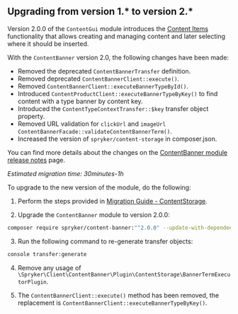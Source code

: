 


## Upgrading from version 1.* to version 2.*

Version 2.0.0 of the `ContentGui` module introduces the [Content Items](/docs/pbc/all/content-management-system/navigation-feature-overview.html) functionality that allows creating and managing content and later selecting where it should be inserted.

With the `ContentBanner` version 2.0, the following changes have been made:

* Removed the deprecated `ContentBannerTransfer` definition.
* Removed deprecated `ContentBannerClient::execute()`.
* Removed `ContentBannerClient::executeBannerTypeById()`.
* Introduced `ContentProductClient::executeBannerTypeByKey()` to find content with a type banner by content key.
* Introduced the `ContentTypeContextTransfer::$key` transfer object property.
* Removed URL validation for `clickUrl` and `imageUrl ContentBannerFacade::validateContentBannerTerm()`.
* Increased the version of `spryker/content-storage` in composer.json.

You can find more details about the changes on the [ContentBanner module release notes](https://github.com/spryker/content-banner/releases/tag/2.0.0) page.

_Estimated migration time: 30minutes-1h_

To upgrade to the new version of the module, do the following:

1. Perform the steps provided in [Migration Guide - ContentStorage](/docs/pbc/all/content-management-system/install-and-upgrade/upgrade-modules/upgrade-the-contentstorage-module.html).

2. Upgrade the `ContentBanner` module to version 2.0.0:

```bash
composer require spryker/content-banner:"^2.0.0" --update-with-dependencies
```

3. Run the following command to re-generate transfer objects:

```bash
console transfer:generate
```

4. Remove any usage of `\Spryker\Client\ContentBanner\Plugin\ContentStorage\BannerTermExecutorPlugin`.

5. The `ContentBannerClient::execute()` method has been removed, the replacement is `ContentBannerClient::executeBannerTypeByKey()`.

